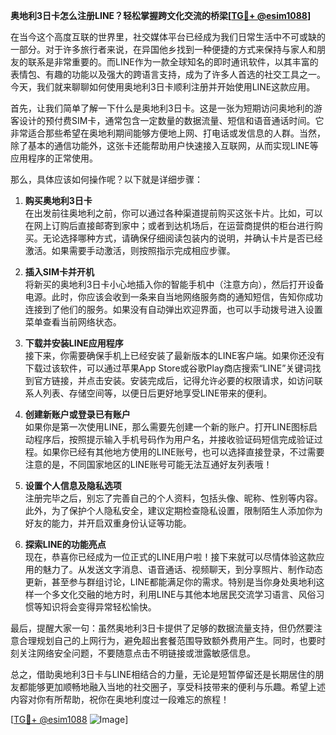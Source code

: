 **奥地利3日卡怎么注册LINE？轻松掌握跨文化交流的桥梁[[TG💪+ @esim1088](https://t.me/s/esim1088)]**

在当今这个高度互联的世界里，社交媒体平台已经成为我们日常生活中不可或缺的一部分。对于许多旅行者来说，在异国他乡找到一种便捷的方式来保持与家人和朋友的联系是非常重要的。而LINE作为一款全球知名的即时通讯软件，以其丰富的表情包、有趣的功能以及强大的跨语言支持，成为了许多人首选的社交工具之一。今天，我们就来聊聊如何使用奥地利3日卡顺利注册并开始使用LINE这款应用。

首先，让我们简单了解一下什么是奥地利3日卡。这是一张为短期访问奥地利的游客设计的预付费SIM卡，通常包含一定数量的数据流量、短信和语音通话时间。它非常适合那些希望在奥地利期间能够方便地上网、打电话或发信息的人群。当然，除了基本的通信功能外，这张卡还能帮助用户快速接入互联网，从而实现LINE等应用程序的正常使用。

那么，具体应该如何操作呢？以下就是详细步骤：

1. **购买奥地利3日卡**  
   在出发前往奥地利之前，你可以通过各种渠道提前购买这张卡片。比如，可以在网上订购后直接邮寄到家中；或者到达机场后，在运营商提供的柜台进行购买。无论选择哪种方式，请确保仔细阅读包装内的说明，并确认卡片是否已经激活。如果需要手动激活，则按照指示完成相应步骤。

2. **插入SIM卡并开机**  
   将新买的奥地利3日卡小心地插入你的智能手机中（注意方向），然后打开设备电源。此时，你应该会收到一条来自当地网络服务商的通知短信，告知你成功连接到了他们的服务。如果没有自动弹出欢迎界面，也可以手动拨号进入设置菜单查看当前网络状态。

3. **下载并安装LINE应用程序**  
   接下来，你需要确保手机上已经安装了最新版本的LINE客户端。如果你还没有下载过该软件，可以通过苹果App Store或谷歌Play商店搜索“LINE”关键词找到官方链接，并点击安装。安装完成后，记得允许必要的权限请求，如访问联系人列表、存储空间等，以便日后更好地享受LINE带来的便利。

4. **创建新账户或登录已有账户**  
   如果你是第一次使用LINE，那么需要先创建一个新的账户。打开LINE图标启动程序后，按照提示输入手机号码作为用户名，并接收验证码短信完成验证过程。如果你已经有其他地方使用的LINE账号，也可以选择直接登录，不过需要注意的是，不同国家地区的LINE账号可能无法互通好友列表哦！

5. **设置个人信息及隐私选项**  
   注册完毕之后，别忘了完善自己的个人资料，包括头像、昵称、性别等内容。此外，为了保护个人隐私安全，建议定期检查隐私设置，限制陌生人添加你为好友的能力，并开启双重身份认证等功能。

6. **探索LINE的功能亮点**  
   现在，恭喜你已经成为一位正式的LINE用户啦！接下来就可以尽情体验这款应用的魅力了。从发送文字消息、语音通话、视频聊天，到分享照片、制作动态更新，甚至参与群组讨论，LINE都能满足你的需求。特别是当你身处奥地利这样一个多文化交融的地方时，利用LINE与其他本地居民交流学习语言、风俗习惯等知识将会变得异常轻松愉快。

最后，提醒大家一句：虽然奥地利3日卡提供了足够的数据流量支持，但仍然要注意合理规划自己的上网行为，避免超出套餐范围导致额外费用产生。同时，也要时刻关注网络安全问题，不要随意点击不明链接或泄露敏感信息。

总之，借助奥地利3日卡与LINE相结合的力量，无论是短暂停留还是长期居住的朋友都能够更加顺畅地融入当地的社交圈子，享受科技带来的便利与乐趣。希望上述内容对你有所帮助，祝你在奥地利度过一段难忘的旅程！

[[TG💪+ @esim1088](https://t.me/s/esim1088) ![Image](https://i.postimg.cc/4NQfJmqS/Snipaste-2025-05-13-00-14-12.png)]